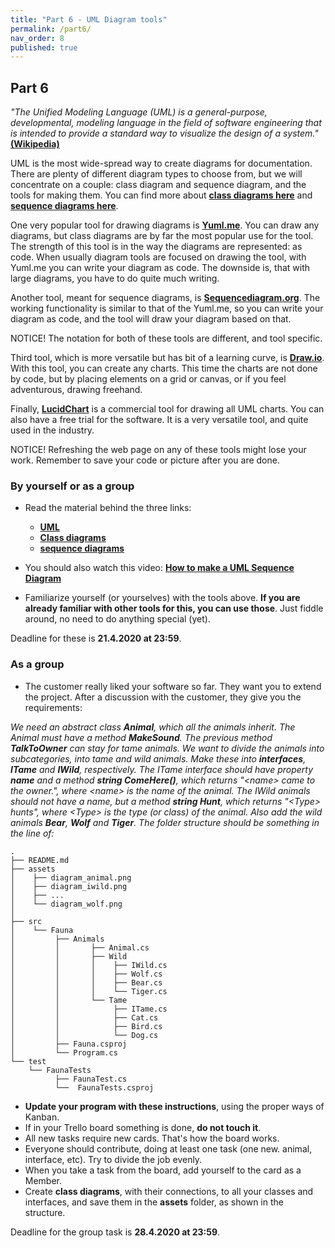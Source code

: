 ```yaml
---
title: "Part 6 - UML Diagram tools"
permalink: /part6/
nav_order: 8
published: true
---
```


## Part 6

*"The Unified Modeling Language (UML) is a general-purpose, developmental, modeling language in the field of software engineering that is intended to provide a standard way to visualize the design of a system."* [**(Wikipedia)**](https://en.wikipedia.org/wiki/Unified_Modeling_Language)

UML is the most wide-spread way to create diagrams for documentation. There are plenty of different diagram types to choose from, but we will concentrate on a couple: class diagram and sequence diagram, and the tools for making them. You can find more about [**class diagrams here**](https://en.wikipedia.org/wiki/Class_diagram) and [**sequence diagrams here**](https://en.wikipedia.org/wiki/Sequence_diagram).

One very popular tool for drawing diagrams is [**Yuml.me**](https://yuml.me). You can draw any diagrams, but class diagrams are by far the most popular use for the tool. The strength of this tool is in the way the diagrams are represented: as code. When usually diagram tools are focused on drawing the tool, with Yuml.me you can write your diagram as code. The downside is, that with large diagrams, you have to do quite much writing.

Another tool, meant for sequence diagrams, is [**Sequencediagram.org**](https://sequencediagram.org/). The working functionality is similar to that of the Yuml.me, so you can write your diagram as code, and the tool will draw your diagram based on that.

NOTICE! The notation for both of these tools are different, and tool specific. 

Third tool, which is more versatile but has bit of a learning curve, is [**Draw.io**](https://draw.io). With this tool, you can create any charts. This time the charts are not done by code, but by placing elements on a grid or canvas, or if you feel adventurous, drawing freehand.

Finally, [**LucidChart**](https://lucidchart.com) is a commercial tool for drawing all UML charts. You can also have a free trial for the software. It is a very versatile tool, and quite used in the industry. 

NOTICE! Refreshing the web page on any of these tools might lose your work. Remember to save your code or picture after you are done.

### By yourself or as a group

* Read the material behind the three links:
  * [**UML**](https://en.wikipedia.org/wiki/Unified_Modeling_Language)
  * [**Class diagrams**](https://en.wikipedia.org/wiki/Class_diagram)
  * [**sequence diagrams**](https://en.wikipedia.org/wiki/Sequence_diagram)

* You should also watch this video: [**How to make a UML Sequence Diagram**](https://www.youtube.com/watch?v=pCK6prSq8aw)

* Familiarize yourself (or yourselves) with the tools above. **If you are already familiar with other tools for this, you can use those**. Just fiddle around, no need to do anything special (yet).


Deadline for these is **21.4.2020 at 23:59**.  

### As a group


* The customer really liked your software so far. They want you to extend the project. After a discussion with the customer, they give you the requirements:

*We need an abstract class **Animal**, which all the animals inherit. The Animal must have a method **MakeSound**. The previous method **TalkToOwner** can stay for tame animals. We want to divide the animals into subcategories, into tame and wild animals. Make these into **interfaces**, **ITame** and **IWild**, respectively. The ITame interface should have property **name** and a method **string ComeHere()**, which returns "\<name\> came to the owner.", where \<name\> is the name of the animal. The IWild animals should not have a name, but a method **string Hunt**, which returns "\<Type\> hunts", where \<Type\> is the type (or class) of the animal. Also add the wild animals **Bear**, **Wolf** and **Tiger**. The folder structure should be something in the line of:*

```console
.
├── README.md
├── assets
│    ├── diagram_animal.png
│    ├── diagram_iwild.png
│    ├── ...
│    └── diagram_wolf.png
│ 
├── src
│    └── Fauna
│         ├── Animals
│         │       ├── Animal.cs
│         │       ├── Wild
│         │       │    ├── IWild.cs
│         │       │    ├── Wolf.cs
│         │       │    ├── Bear.cs
│         │       │    └── Tiger.cs
│         │       └── Tame
│         │            ├── ITame.cs
│         │            ├── Cat.cs
│         │            ├── Bird.cs
│         │            └── Dog.cs
│         ├── Fauna.csproj
│         └── Program.cs
└── test
    └── FaunaTests
          ├── FaunaTest.cs
          └──  FaunaTests.csproj
```

* **Update your program with these instructions**, using the proper ways of Kanban.
* If in your Trello board something is done, **do not touch it**.
* All new tasks require new cards. That's how the board works.
* Everyone should contribute, doing at least one task (one new. animal, interface, etc). Try to divide the job evenly.
* When you take a task from the board, add yourself to the card as a Member.
* Create **class diagrams**, with their connections, to all your classes and interfaces, and save them in the **assets** folder, as shown in the structure.

Deadline for the group task is **28.4.2020 at 23:59**.  